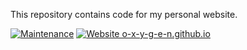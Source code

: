 This repository contains code for my personal website.

[![Maintenance](https://img.shields.io/badge/Maintained%3F-yes-green.svg)](https://GitHub.com/o-x-y-g-e-n/o-x-y-g-e-n.github.io/graphs/commit-activity)  [![Website o-x-y-g-e-n.github.io](https://img.shields.io/website-up-down-green-red/http/shields.io.svg)](http://o-x-y-g-e-n.github.io/) 
